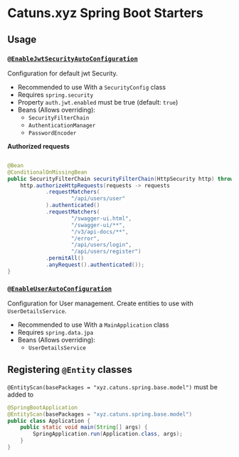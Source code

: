 # Catuns.xyz Spring Boot Starters

## Usage

### [`@EnableJwtSecurityAutoConfiguration`](catuns-spring-boot-starter-base/src/main/java/xyz/catuns/spring/base/config/EnableJwtSecurityAutoConfiguration.java)

Configuration for default jwt Security. 

- Recommended to use With a `SecurityConfig` class
- Requires `spring.security`
- Property `auth.jwt.enabled` must be true (default: `true`)
- Beans (Allows overriding): 
  - `SecurityFilterChain`
  - `AuthenticationManager`
  - `PasswordEncoder`

**Authorized requests**
```java

@Bean
@ConditionalOnMissingBean
public SecurityFilterChain securityFilterChain(HttpSecurity http) throws Exception {
    http.authorizeHttpRequests(requests -> requests
            .requestMatchers(
                    "/api/users/user"
            ).authenticated()
            .requestMatchers(
                    "/swagger-ui.html",
                    "/swagger-ui/**",
                    "/v3/api-docs/**",
                    "/error",
                    "/api/users/login",
                    "/api/users/register")
            .permitAll()
            .anyRequest().authenticated());
}
```

### [`@EnableUserAutoConfiguration`](catuns-spring-boot-starter-base/src/main/java/xyz/catuns/spring/base/config/EnableUserAutoConfiguration.java)

Configuration for User management. Create entities to use with
`UserDetailsService`.

- Recommended to use With a `MainApplication` class
- Requires `spring.data.jpa`
- Beans (Allows overriding): 
  - `UserDetailsService`


## Registering `@Entity` classes

`@EntityScan(basePackages = "xyz.catuns.spring.base.model")` must be added to 

```java
@SpringBootApplication
@EntityScan(basePackages = "xyz.catuns.spring.base.model")
public class Application {
    public static void main(String[] args) {
        SpringApplication.run(Application.class, args);
    }
}
```
